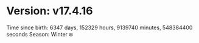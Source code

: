 # Version: v17.4.16
Time since birth: 6347 days, 152329 hours, 9139740 minutes, 548384400 seconds
Season: Winter ❄️
